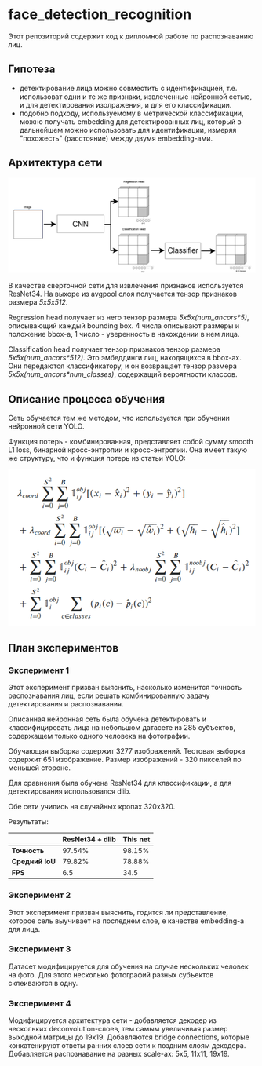 # face_detection_recognition

Этот репозиторий содержит код к дипломной работе по распознаванию лиц.

## Гипотеза
* детектирование лица можно совместить с идентификацией, 
т.е. использоват одни и те же признаки, извлеченные нейронной сетью,
и для детектирования изолражения, и для его классификации.
* подобно подходу, используемому в метрической классификации, можно
получать embedding для детектированных лиц, который в дальнейшем
можно использовать для идентификации, измеряя "похожесть" (расстояние) между двумя embedding-ами.

## Архитектура сети
![Схема](docs/scheme.png)

В качестве сверточной сети для извлечения признаков используется ResNet34. 
На выхоре из avgpool слоя получается тензор признаков размера *5x5x512*.

Regression head получает из него тензор размера *5x5x(num_ancors\*5)*, описывающий каждый bounding box.
4 числа описывают размеры и положение bbox-а, 1 число - уверенность в нахождении в нем лица.

Classification head получает тензор признаков тензор размера *5x5x(num_ancors\*512)*.
Это эмбеддинги лиц, находящихся в bbox-ах. Они передаются классификатору, и он возвращает
тензор размера *5x5x(num_ancors\*num_classes)*, содержащий вероятности классов.

## Описание процесса обучения
Сеть обучается тем же методом, что используется при обучении нейронной сети YOLO.

Функция потерь - комбинированная, представляет собой сумму smooth L1 loss, бинарной кросс-энтропии и кросс-энтропии.
Она имеет такую же структуру, что и функция потерь из статьи YOLO:

![Здесь формула, описывающая loss](docs/loss.png)

## План экспериментов
### Экcперимент 1
Этот эксперимент призван выяснить, насколько изменится точность распознавания лиц,
если решать комбинированную задачу детектирования и распознавания.

Описанная нейронная сеть была обучена детектировать и классифицировать лица
на небольшом датасете из 285 субъектов, содержащем только одного человека на фотографии.

Обучающая выборка содержит 3277 изображений. Тестовая выборка содержит 651 изображение.
Размер изображений - 320 пикселей по меньшей стороне.

Для сравнения была обучена ResNet34 для классификации, а для детектирования использовался dlib.

Обе сети учились на случайных кропах 320x320.

Результаты:

|              | ResNet34 + dlib | This net |
| ------------ | --------------- | -------- |
| **Точность**     | 97.54%  | 98.15%  |
| **Средний IoU**  | 79.82%  | 78.88%  |
| **FPS**          | 6.5  | 34.5  |

### Экcперимент 2

Этот эксперимент призван выяснить, годится ли представление, которое сель выучивает на последнем слое,
е качестве embedding-а для лица.

### Экcперимент 3

Датасет модифицируется для обучения на случае нескольких человек на фото. Для этого несколько 
фотографий разных субъектов склеиваются в одну.

### Экcперимент 4

Модифицируется архитектура сети - добавляется декодер из нескольких deconvolution-слоев, 
тем самым увеличивая размер выходной матрицы до 19х19. Добавляются bridge connections, которые
конкатенируют ответы ранних слоев сети к поздним слоям декодера. Добавляется распознавание на разных scale-ах:
5х5, 11х11, 19х19.
